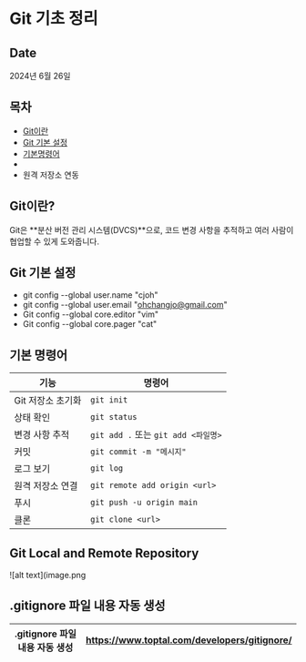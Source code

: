 # Git 기초 정리

## Date
2024년 6월 26일

## 목차

- [Git이란](#git이란)
- [Git 기본 설정](#git-기본-설정)
- [기본명령어](#기본-명령어)
- 
- 원격 저장소 연동

##  Git이란?

Git은 **분산 버전 관리 시스템(DVCS)**으로, 코드 변경 사항을 추적하고 여러 사람이 협업할 수 있게 도와줍니다.

## Git 기본 설정

- git config --global user.name "cjoh"
- git config --global user.email "ohchangjo@gmail.com"
- Git config --global core.editor "vim"
- Git config --global core.pager "cat"

## 기본 명령어
| 기능          | 명령어                            |
| ----------- | ------------------------------ |
| Git 저장소 초기화 | `git init`                     |
| 상태 확인       | `git status`                   |
| 변경 사항 추적    | `git add .` 또는 `git add <파일명>` |
| 커밋          | `git commit -m "메시지"`          |
| 로그 보기       | `git log`                      |
| 원격 저장소 연결   | `git remote add origin <url>`  |
| 푸시          | `git push -u origin main`      |
| 클론          | `git clone <url>`              |


## Git Local and Remote Repository
![alt text](image.png

## .gitignore 파일 내용 자동 생성
| .gitignore 파일 내용 자동 생성 | https://www.toptal.com/developers/gitignore/ |
|--|--|